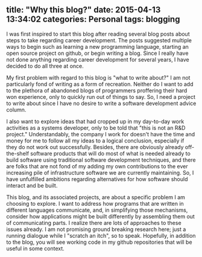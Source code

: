title: "Why this blog?"
date: 2015-04-13 13:34:02
categories: Personal
tags: blogging
---

I was first inspired to start this blog after reading several blog posts about steps to take regarding career development.  The posts suggested multiple ways to begin such as learning a new programming language, starting an open source project on github, or begin writing a blog.  Since I really have not done anything regarding career development for several years, I have decided to do all three at once.  

My first problem with regard to this blog is "what to write about?"  I am not particularly fond of writing as a form of recreation.  Neither do I want to add to the plethora of abandoned blogs of programmers proffering their hard won experience, only to quickly run out of things to say.  So, I need a project to write about since I have no desire to write a software development advice column.

I also want to explore ideas that had cropped up in my day-to-day work activities as a systems developer, only to be told that "this is not an R&D project."  Understandably, the company I work for doesn't have the time and money for me to follow all my ideas to a logical conclusion, especially if they do not work out successfully.  Besides, there are obviously already off-the-shelf software products that will do most of what is needed already to build software using traditional software development techniques, and there are folks that are not fond of my adding my own contributions to the ever increasing pile of infrastructure software we are currently maintaining.  So, I have unfulfilled ambitions regarding alternatives for how software should interact and be built.

This blog, and its associated projects, are about a specific problem I am choosing to explore.  I want to address how programs that are written in different languages communicate, and, in simplifying those mechanisms, consider how applications might be built differently by assembling them out of communicating parts.  I realize there are lots of approaches to these issues already. I am not promising ground breaking research here; just a running dialogue while I "scratch an itch", so to speak.  Hopefully, in addition to the blog, you will see working code in my github repositories that will be useful in some context.
